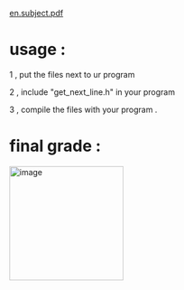 [en.subject.pdf](https://github.com/totallyrad1/get_next_line-1337/files/13797639/en.subject.pdf)

# usage :

1 , put the files next to ur program

2 , include "get_next_line.h" in your program

3 , compile the files with your program .

# final grade :

<img width="202" alt="image" src="https://github.com/totallyrad1/get_next_line-1337/assets/67210558/647e96be-f4de-4a12-acea-709debffc053">

